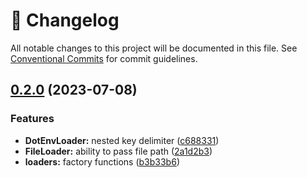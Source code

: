 <!-- markdownlint-disable --><!-- textlint-disable -->

# 📓 Changelog

All notable changes to this project will be documented in this file. See
[Conventional Commits](https://conventionalcommits.org) for commit guidelines.

## [0.2.0](https://github.com/alxevvv/config-loaders/compare/v0.1.2...v0.2.0) (2023-07-08)

### Features

- **DotEnvLoader:** nested key delimiter ([c688331](https://github.com/alxevvv/config-loaders/commit/c688331f4b94aa49731d581827b4bf40559a5798))
- **FileLoader:** ability to pass file path ([2a1d2b3](https://github.com/alxevvv/config-loaders/commit/2a1d2b3da597dbf1445183df1d712c2970349f86))
- **loaders:** factory functions ([b3b33b6](https://github.com/alxevvv/config-loaders/commit/b3b33b644754f74052db1290dbb63fff8bcc10c8))
